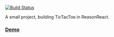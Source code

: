 
[![Build Status](https://travis-ci.org/jrakotoharisoa/reason-tictactoe.svg?branch=master)](https://travis-ci.org/jrakotoharisoa/reason-tictactoe)

A small project, building TicTacToe in ReasonReact.

### [Demo](https://jrakotoharisoa.github.io/reason-tictactoe/)
